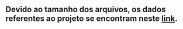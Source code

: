 ## Devido ao tamanho dos arquivos, os dados referentes ao projeto se encontram neste [link](https://drive.google.com/drive/folders/1yAU4gZI4lGgk9C7eUoHiEL_s5gqF1SDg?usp=sharing).
